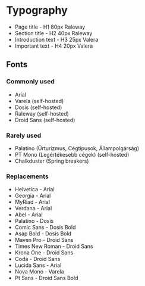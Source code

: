 # Typography
* Page title - H1 80px Raleway
* Section title - H2 40px Raleway
* Introduction text - H3 25px Valera 
* Important text - H4 20px Valera

## Fonts
### Commonly used
* Arial
* Varela (self-hosted)
* Dosis (self-hosted)
* Raleway (self-hosted)
* Droid Sans (self-hosted)

### Rarely used
* Palatino (Űrturizmus, Cégtípusok, Állampolgárság)
* PT Mono (Legértékesebb cégek) (self-hosted)
* Chalkduster (Spring breakers)

### Replacements
* Helvetica - Arial
* Georgia - Arial
* MyRiad - Arial
* Verdana - Arial
* Abel - Arial
* Palatino - Dosis
* Comic Sans - Dosis Bold
* Asap Bold - Dosis Bold
* Maven Pro - Droid Sans
* Times New Roman - Droid Sans
* Krona One - Droid Sans
* Coda - Droid Sans
* Lucida Sans - Arial
* Nova Mono - Varela
* Pt Sans - Droid Sans Bold